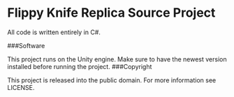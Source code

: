 <H1>Flippy Knife Replica Source Project</H1>
All code is written entirely in C#.


###Software

This project runs on the Unity engine. Make sure to have the newest version installed before running the project. 
###Copyright

This project is released into the public domain. For more information see LICENSE.
